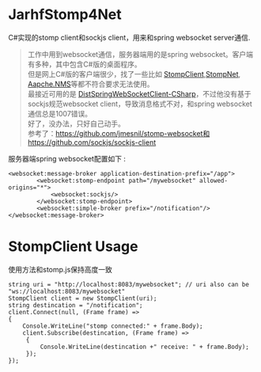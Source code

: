 # JarhfStomp4Net
C#实现的stomp client和sockjs client，用来和spring websocket server通信.  

> 工作中用到websocket通信，服务器端用的是spring websocket。客户端有多种，其中包含C#版的桌面程序。  
但是网上C#版的客户端很少，找了一些比如 [StompClient](https://github.com/Code-Sharp/StompSharp),[StompNet](https://github.com/krlito/StompNet), [Aapche.NMS](http://activemq.apache.org/nms/)等都不符合要求无法使用。    
最接近可用的是 [DistSpringWebSocketClient-CSharp](https://github.com/DistChen/DistSpringWebsocketClient-CSharp)，不过他没有基于sockjs规范websocket client，导致消息格式不对，和spring websocket通信总是1007错误。    
好了，没办法，只好自己动手。  
参考了：https://github.com/jmesnil/stomp-websocket和https://github.com/sockjs/sockjs-client


服务器端spring websocket配置如下 :
```
<websocket:message-broker application-destination-prefix="/app">
        <websocket:stomp-endpoint path="/mywebsocket" allowed-origins="*">
            <websocket:sockjs/>
        </websocket:stomp-endpoint>
        <websocket:simple-broker prefix="/notification"/>       
</websocket:message-broker>
```

# StompClient Usage
使用方法和stomp.js保持高度一致

```
string uri = "http://localhost:8083/mywebsocket"; // uri also can be "ws://localhost:8083/mywebsocket"
StompClient client = new StompClient(uri);
string destincation = "/notification";
client.Connect(null, (Frame frame) =>
{
	Console.WriteLine("stomp connected:" + frame.Body);
	client.Subscribe(destincation, (Frame frame) =>
	 {
		 Console.WriteLine(destincation +" receive: " + frame.Body);
	 });
});
```
